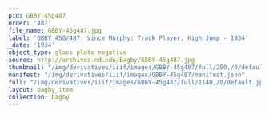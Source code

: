 ```yaml
---
pid: GBBY-45g487
order: '487'
file_name: GBBY-45g487.jpg
label: 'GBBY 45G/487: Vince Murphy: Track Player, High Jump - 1934'
_date: '1934'
object_type: glass plate negative
source: http://archives.nd.edu/Bagby/GBBY-45g487.jpg
thumbnail: "/img/derivatives/iiif/images/GBBY-45g487/full/250,/0/default.jpg"
manifest: "/img/derivatives/iiif/images/GBBY-45g487/manifest.json"
full: "/img/derivatives/iiif/images/GBBY-45g487/full/1140,/0/default.jpg"
layout: bagby_item
collection: bagby
---
```

